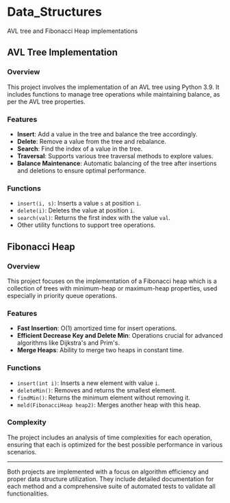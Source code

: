 # Data_Structures
AVL tree and Fibonacci Heap implementations

## AVL Tree Implementation

### Overview
This project involves the implementation of an AVL tree using Python 3.9. It includes functions to manage tree operations while maintaining balance, as per the AVL tree properties.

### Features
- **Insert**: Add a value in the tree and balance the tree accordingly.
- **Delete**: Remove a value from the tree and rebalance.
- **Search**: Find the index of a value in the tree.
- **Traversal**: Supports various tree traversal methods to explore values.
- **Balance Maintenance**: Automatic balancing of the tree after insertions and deletions to ensure optimal performance.

### Functions
- `insert(i, s)`: Inserts a value `s` at position `i`.
- `delete(i)`: Deletes the value at position `i`.
- `search(val)`: Returns the first index with the value `val`.
- Other utility functions to support tree operations.

## Fibonacci Heap

### Overview
This project focuses on the implementation of a Fibonacci heap which is a collection of trees with minimum-heap or maximum-heap properties, used especially in priority queue operations.

### Features
- **Fast Insertion**: O(1) amortized time for insert operations.
- **Efficient Decrease Key and Delete Min**: Operations crucial for advanced algorithms like Dijkstra's and Prim's.
- **Merge Heaps**: Ability to merge two heaps in constant time.

### Functions
- `insert(int i)`: Inserts a new element with value `i`.
- `deleteMin()`: Removes and returns the smallest element.
- `findMin()`: Returns the minimum element without removing it.
- `meld(FibonacciHeap heap2)`: Merges another heap with this heap.

### Complexity
The project includes an analysis of time complexities for each operation, ensuring that each is optimized for the best possible performance in various scenarios.

---

Both projects are implemented with a focus on algorithm efficiency and proper data structure utilization. They include detailed documentation for each method and a comprehensive suite of automated tests to validate all functionalities.

